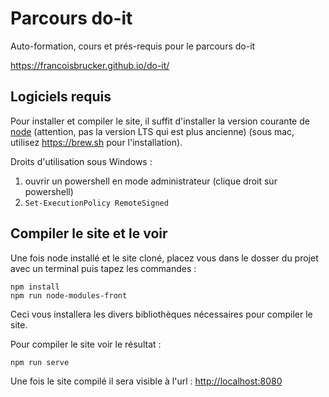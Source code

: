 # Parcours do-it

Auto-formation, cours et prés-requis pour le parcours do-it

<https://francoisbrucker.github.io/do-it/>

## Logiciels requis

Pour installer et compiler le site, il suffit d'installer la version courante de [node](https://nodejs.org/en/download/current/) (attention, pas la version LTS qui est plus ancienne) (sous mac, utilisez <https://brew.sh> pour l'installation).

Droits d'utilisation sous Windows :

1. ouvrir un powershell en mode administrateur (clique droit sur powershell)
2. `Set-ExecutionPolicy RemoteSigned`

## Compiler le site et le voir

Une fois node installé et le site cloné, placez vous dans le dosser du projet avec un terminal puis tapez les commandes :

```shell
npm install
npm run node-modules-front
```

Ceci vous installera les divers bibliothèques nécessaires pour compiler le site.

Pour compiler le site voir le résultat :

```shell
npm run serve
```

Une fois le site compilé il sera visible à l'url : <http://localhost:8080>
